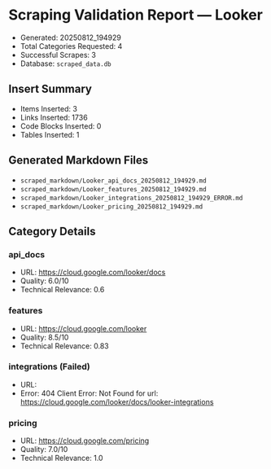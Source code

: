 # Scraping Validation Report — Looker

- Generated: 20250812_194929
- Total Categories Requested: 4
- Successful Scrapes: 3
- Database: `scraped_data.db`

## Insert Summary

- Items Inserted: 3
- Links Inserted: 1736
- Code Blocks Inserted: 0
- Tables Inserted: 1

## Generated Markdown Files

- `scraped_markdown/Looker_api_docs_20250812_194929.md`
- `scraped_markdown/Looker_features_20250812_194929.md`
- `scraped_markdown/Looker_integrations_20250812_194929_ERROR.md`
- `scraped_markdown/Looker_pricing_20250812_194929.md`

## Category Details

### api_docs
- URL: https://cloud.google.com/looker/docs
- Quality: 6.0/10
- Technical Relevance: 0.6

### features
- URL: https://cloud.google.com/looker
- Quality: 8.5/10
- Technical Relevance: 0.83

### integrations (Failed)
- URL: 
- Error: 404 Client Error: Not Found for url: https://cloud.google.com/looker/docs/looker-integrations

### pricing
- URL: https://cloud.google.com/pricing
- Quality: 7.0/10
- Technical Relevance: 1.0